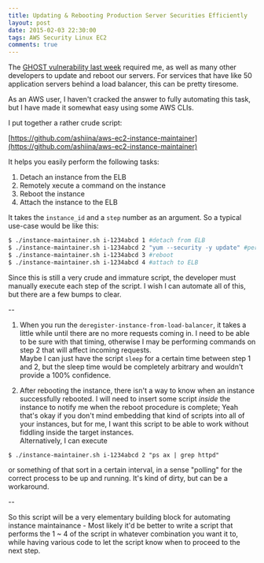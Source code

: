 ```yaml
---
title: Updating & Rebooting Production Server Securities Efficiently
layout: post
date: 2015-02-03 22:30:00
tags: AWS Security Linux EC2
comments: true
---
```


The [GHOST vulnerability last week](http://ashiina.github.io/2015/01/ghost-vulnerability/) required me, as well as many other developers to update and reboot our servers. For services that have like 50 application servers behind a load balancer, this can be pretty tiresome.  

As an AWS user, I haven't cracked the answer to fully automating this task, but I have made it somewhat easy using some AWS CLIs.  

I put together a rather crude script:

[https://github.com/ashiina/aws-ec2-instance-maintainer](https://github.com/ashiina/aws-ec2-instance-maintainer)  

It helps you easily perform the following tasks:  
1. Detach an instance from the ELB
2. Remotely xecute a command on the instance
3. Reboot the instance
4. Attach the instance to the ELB

It takes the `instance_id` and a `step` number as an argument. So a typical use-case would be like this:  

```bash
$ ./instance-maintainer.sh i-1234abcd 1 #detach from ELB
$ ./instance-maintainer.sh i-1234abcd 2 "yum --security -y update" #perform yum update
$ ./instance-maintainer.sh i-1234abcd 3 #reboot
$ ./instance-maintainer.sh i-1234abcd 4 #attach to ELB
```

Since this is still a very crude and immature script, the developer must manually execute each step of the script. I wish I can automate all of this, but there are a few bumps to clear.  

-- 

1. When you run the `deregister-instance-from-load-balancer`, it takes a little while until there are no more requests coming in. I need to be able to be sure with that timing, otherwise I may be performing commands on step 2 that will affect incoming requests.  
   Maybe I can just have the script `sleep` for a certain time between step 1 and 2, but the sleep time would be completely arbitrary and wouldn't provide a 100% confidence.  

2. After rebooting the instance, there isn't a way to know when an instance successfully rebooted. I will need to insert some script *inside* the instance to notify me when the reboot procedure is complete; Yeah that's okay if you don't mind embedding that kind of scripts into all of your instances, but for me, I want this script to be able to work without fiddling inside the target instances.  
   Alternatively, I can execute 
```
$ ./instance-maintainer.sh i-1234abcd 2 "ps ax | grep httpd" 
```
or something of that sort in a certain interval, in a sense "polling" for the correct process to be up and running. It's kind of dirty, but can be a workaround. 

-- 

So this script will be a very elementary building block for automating instance maintainance - Most likely it'd be better to write a script that performs the 1 ~ 4 of the script in whatever combination you want it to, while having various code to let the script know when to proceed to the next step.  





